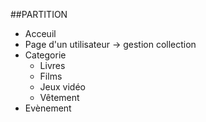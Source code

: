 ##PARTITION

  - Acceuil
  - Page d'un utilisateur -> gestion collection
  - Categorie
    - Livres
    - Films
    - Jeux vidéo
    - Vêtement
  - Evènement